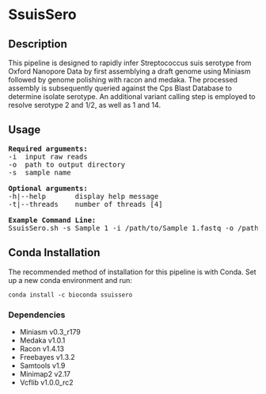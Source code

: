 # SsuisSero

## Description
This pipeline is designed to rapidly infer Streptococcus suis serotype from Oxford Nanopore Data by first assemblying a draft genome using Miniasm followed by genome polishing with racon and medaka. The processed assembly is subsequently queried against the Cps Blast Database to determine isolate serotype. An additional variant calling step is employed to resolve serotype 2 and 1/2, as well as 1 and 14.

## Usage
<pre>
<b>Required arguments:</b>
-i  input raw reads
-o  path to output directory
-s  sample name

<b>Optional arguments:</b>
-h|--help       display help message
-t|--threads    number of threads [4]

<b>Example Command Line:</b>
SsuisSero.sh -s Sample_1 -i /path/to/Sample_1.fastq -o /path/to/output
</pre>

## Conda Installation
The recommended method of installation for this pipeline is with Conda. Set up a new conda environment and run:

```
conda install -c bioconda ssuissero
```

### Dependencies
* Miniasm v0.3_r179
* Medaka v1.0.1
* Racon v1.4.13
* Freebayes v1.3.2
* Samtools v1.9
* Minimap2 v2.17
* Vcflib v1.0.0_rc2

